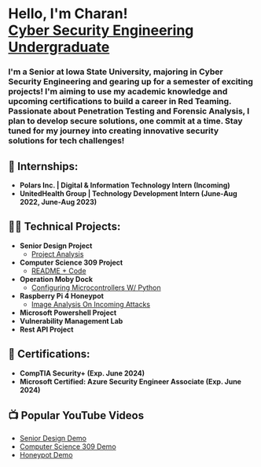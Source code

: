 <h1>Hello, I'm Charan! <br/><a href="https://www.linkedin.com/in/sri-charan-gurramkonda/">Cyber Security Engineering Undergraduate</a>

<h3>I'm a Senior at Iowa State University, majoring in Cyber Security Engineering and gearing up for a semester of exciting projects! I'm aiming to use my academic knowledge and upcoming certifications to build a career in Red Teaming. Passionate about Penetration Testing and Forensic Analysis, I plan to develop secure solutions, one commit at a time. Stay tuned for my journey into creating innovative security solutions for tech challenges!</h3> 

<h2>🏢 Internships:</h2>

- <b>Polars Inc. | Digital & Information Technology Intern (Incoming)</b>
- <b>UnitedHealth Group | Technology Development Intern (June-Aug 2022, June-Aug 2023)</b> 

<h2>👨‍💻 Technical Projects:</h2>

- <b>Senior Design Project</b>
  - [Project Analysis]()
- <b>Computer Science 309 Project</b>
  - [README + Code]()
- <b>Operation Moby Dock</b>
  - [Configuring Microcontrollers W/ Python](https://github.com/CharanCyberFront/Moby_Dock)
- <b>Raspberry Pi 4 Honeypot</b>
  - [Image Analysis On Incoming Attacks]()
- <b>Microsoft Powershell Project</b>
- <b>Vulnerability Management Lab</b>
- <b>Rest API Project</b>

<h2>📝 Certifications:</h2>

- <b>CompTIA Security+ (Exp. June 2024)</b>
- <b>Microsoft Certified: Azure Security Engineer Associate (Exp. June 2024)</b>

<h2>📺 Popular YouTube Videos</h2>

- [Senior Design Demo]()
- [Computer Science 309 Demo]()
- [Honeypot Demo]() 

<!--
Here are some ideas to get you started:

- 🔭 I’m currently working on ...
- 🌱 I’m currently learning ...
- 👯 I’m looking to collaborate on ...
- 🤔 I’m looking for help with ...
- 💬 Ask me about ...
- 📫 How to reach me: ...
- 😄 Pronouns: ...
- ⚡ Fun fact: ...
-->
